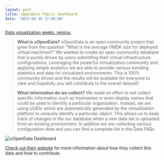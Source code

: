 ```yaml
---
layout: post
title: vOpenData Public Dashboard
date: '2013-04-16 17:00:00'
---
```


[Data visualization geeks, rejoice.](http://dash.vopendata.org/public)

> **What is vOpenData?**
> vOpenData is an open community project that grew from the question "What is the average VMDK size for deployed virtual machines?" We wanted to create an open community database that is purely driven by users submitting their virtual infrastructure configurations. Leveraging the powerful virtualization community and applying simple analytics we are able to provide various trending statistics and data for virtualized environments. This is 100% community driven and the results will be available for everyone to view and hopefully you will contribute to the overall dataset!

> **What information do we collect?**
> We made an effort to not collect specific information such as hostnames or even display names that could be used to identify a particular organization. Instead, we are using UUIDs which are automatically generated by the virtualization platform to uniquely identify a particular object. This allows us to keep track of changes in the our database when a new data set is uploaded from an existing environment. In addition we are collecting various configuration data and you can find a complete list in the Data FAQs

![vOpenData Dashboard](/content/images/2013/Dec/vopendata.png)

[Check out their website](http://www.vopendata.org) for more information about how they collect this data and how to contribute. 
